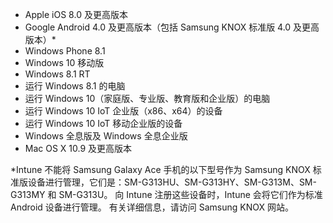
- Apple iOS 8.0 及更高版本
- Google Android 4.0 及更高版本（包括 Samsung KNOX 标准版 4.0 及更高版本）*
- Windows Phone 8.1
- Windows 10 移动版 
- Windows 8.1 RT
- 运行 Windows 8.1 的电脑
- 运行 Windows 10（家庭版、专业版、教育版和企业版）的电脑
- 运行 Windows 10 IoT 企业版（x86、x64）的设备
- 运行 Windows 10 IoT 移动企业版的设备
- Windows 全息版及 Windows 全息企业版
- Mac OS X 10.9 及更高版本

*Intune 不能将 Samsung Galaxy Ace 手机的以下型号作为 Samsung KNOX 标准版设备进行管理，它们是：SM-G313HU、SM-G313HY、SM-G313M、SM-G313MY 和 SM-G313U。 向 Intune 注册这些设备时，Intune 会将它们作为标准 Android 设备进行管理。 有关详细信息，请访问 Samsung KNOX 网站。


<!--HONumber=Dec16_HO3-->


